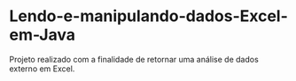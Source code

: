 # Lendo-e-manipulando-dados-Excel-em-Java
 Projeto realizado com a finalidade de retornar uma análise de dados externo em Excel.
 
 
